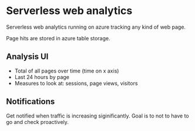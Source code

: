 # Serverless web analytics
Serverless web analytics running on azure tracking any kind of web page. 

Page hits are stored in azure table storage.


## Analysis UI
* Total of all pages over time (time on x axis)
* Last 24 hours by page
* Measures to look at: sessions, page views, visitors


## Notifications
Get notified when traffic is increasing siginificantly. Goal is to not to have
to go and check proactively.